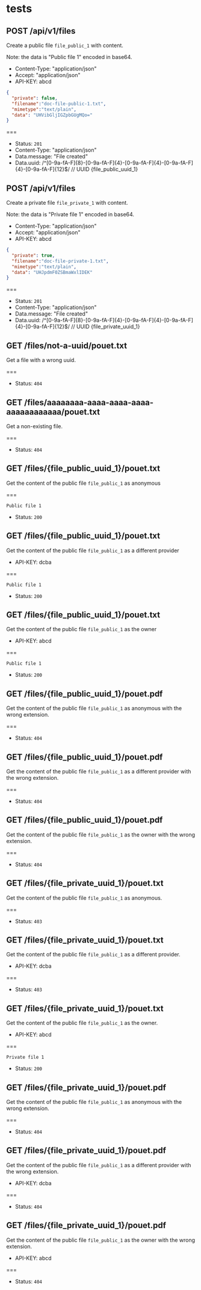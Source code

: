# tests

## POST /api/v1/files

Create a public file `file_public_1` with content.

Note: the data is "Public file 1" encoded in base64.

* Content-Type: "application/json"
* Accept: "application/json"
* API-KEY: abcd

```json
{
  "private": false,
  "filename":"doc-file-public-1.txt",
  "mimetype":"text/plain",
  "data": "UHVibGljIGZpbGUgMQo="
}
```

===

* Status: `201`
* Content-Type: "application/json"
* Data.message: "File created"
* Data.uuid: /^[0-9a-fA-F]{8}\-[0-9a-fA-F]{4}\-[0-9a-fA-F]{4}\-[0-9a-fA-F]{4}\-[0-9a-fA-F]{12}$/ // UUID {file_public_uuid_1}

## POST /api/v1/files

Create a private file `file_private_1` with content.

Note: the data is "Private file 1" encoded in base64.

* Content-Type: "application/json"
* Accept: "application/json"
* API-KEY: abcd

```json
{
  "private": true,
  "filename":"doc-file-private-1.txt",
  "mimetype":"text/plain",
  "data": "UHJpdmF0ZSBmaWxlIDEK"
}
```

===

* Status: `201`
* Content-Type: "application/json"
* Data.message: "File created"
* Data.uuid: /^[0-9a-fA-F]{8}\-[0-9a-fA-F]{4}\-[0-9a-fA-F]{4}\-[0-9a-fA-F]{4}\-[0-9a-fA-F]{12}$/ // UUID {file_private_uuid_1}

## GET /files/not-a-uuid/pouet.txt

Get a file with a wrong uuid.

===

* Status: `404`

## GET /files/aaaaaaaa-aaaa-aaaa-aaaa-aaaaaaaaaaaa/pouet.txt

Get a non-existing file.

===

* Status: `404`

## GET /files/{file_public_uuid_1}/pouet.txt

Get the content of the public file `file_public_1` as anonymous

===

```
Public file 1

```

* Status: `200`

## GET /files/{file_public_uuid_1}/pouet.txt

Get the content of the public file `file_public_1` as a different provider

* API-KEY: dcba

===

```
Public file 1

```

* Status: `200`

## GET /files/{file_public_uuid_1}/pouet.txt

Get the content of the public file `file_public_1` as the owner

* API-KEY: abcd

===

```
Public file 1

```

* Status: `200`

## GET /files/{file_public_uuid_1}/pouet.pdf

Get the content of the public file `file_public_1` as anonymous with the wrong
extension.

===

* Status: `404`

## GET /files/{file_public_uuid_1}/pouet.pdf

Get the content of the public file `file_public_1` as a different provider with
the wrong extension.

===

* Status: `404`

## GET /files/{file_public_uuid_1}/pouet.pdf

Get the content of the public file `file_public_1` as the owner with the wrong
extension.

===

* Status: `404`


## GET /files/{file_private_uuid_1}/pouet.txt

Get the content of the public file `file_public_1` as anonymous.

===

* Status: `403`

## GET /files/{file_private_uuid_1}/pouet.txt

Get the content of the public file `file_public_1` as a different provider.

* API-KEY: dcba

===

* Status: `403`

## GET /files/{file_private_uuid_1}/pouet.txt

Get the content of the public file `file_public_1` as the owner.

* API-KEY: abcd

===

```
Private file 1

```

* Status: `200`

## GET /files/{file_private_uuid_1}/pouet.pdf

Get the content of the public file `file_public_1` as anonymous with the wrong
extension.

===

* Status: `404`

## GET /files/{file_private_uuid_1}/pouet.pdf

Get the content of the public file `file_public_1` as a different provider with
the wrong extension.

* API-KEY: dcba

===

* Status: `404`

## GET /files/{file_private_uuid_1}/pouet.pdf

Get the content of the public file `file_public_1` as the owner with the wrong
extension.

* API-KEY: abcd

===

* Status: `404`
